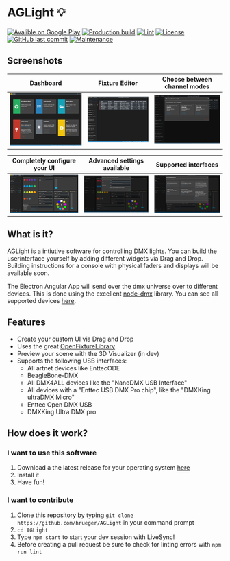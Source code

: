 # AGLight 💡
[![Avalible on Google Play](https://img.shields.io/endpoint?color=brightgreen&logo=google-play&logoColor=white&url=https%3A%2F%2Fplayshields.herokuapp.com%2Fplay%3Fi%3Dde.hannesrueger.aglight%26l%3DGoogle%2520Play%26m%3Dv%24version%2520(%2524sizeB))](https://play.google.com/store/apps/details?id=de.hannesrueger.aglight)
[![Production build](https://github.com/hrueger/AGLight/workflows/Production%20build/badge.svg)](https://github.com/hrueger/AGLight/actions)
[![Lint](https://github.com/hrueger/AGLight/workflows/Lint/badge.svg)](https://github.com/hrueger/AGLight/actions)
[![License](https://img.shields.io/badge/License-MIT-blue)](./LICENSE.md)
[![GitHub last commit](https://img.shields.io/github/last-commit/hrueger/AGLight?color=brightgreen)](https://github.com/hrueger/AGLight/commits)
[![Maintenance](https://img.shields.io/maintenance/yes/2020)](https://github.com/hrueger/AGLight/commits)

## Screenshots
Dashboard | Fixture Editor | Choose between channel modes 
----- | ----- | -----
![Screenshot 1](./screenshots/01.png) | ![Screenshot 2](./screenshots/02.png) | ![Screenshot 3](./screenshots/03.png)

Completely configure your UI | Advanced settings available | Supported interfaces
----- | ----- | -----
![Screenshot 4](./screenshots/04.png) | ![Screenshot 5](./screenshots/05.png) | ![Screenshot 6](./screenshots/06.png)

## What is it?
AGLight is a intiutive software for controlling DMX lights. You can build the userinterface yourself by adding different widgets via Drag and Drop. Building instructions for a console with physical faders and displays will be available soon.

The Electron Angular App will send over the dmx universe over to different devices. This is done using the excellent [node-dmx](https://github.com/node-dmx/dmx) library. You can see all supported devices [here](https://github.com/node-dmx/dmx/tree/master/drivers).

## Features
* Create your custom UI via Drag and Drop
* Uses the great [OpenFixtureLibrary](https://github.com/OpenLightingProject/open-fixture-library)
* Preview your scene with the 3D Visualizer (in dev)
* Supports the following USB interfaces:
    * All artnet devices like EnttecODE
    * BeagleBone-DMX
    * All DMX4ALL devices like the "NanoDMX USB Interface"
    * All devices with a "Enttec USB DMX Pro chip", like the "DMXKing ultraDMX Micro"
    * Enttec Open DMX USB
    * DMXKing Ultra DMX pro

## How does it work?
### I want to use this software
1. Download a the latest release for your operating system [here](https://github.com/hrueger/AGLight/releases/latest)
2. Install it
3. Have fun!

### I want to contribute
1. Clone this repository by typing `git clone https://github.com/hrueger/AGLight` in your command prompt
2. `cd AGLight`
3. Type `npm start` to start your dev session with LiveSync!
4. Before creating a pull request be sure to check for linting errors with `npm run lint`
